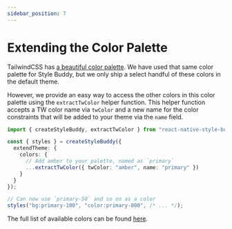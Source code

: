 ```yaml
---
sidebar_position: 7
---
```


# Extending the Color Palette

TailwindCSS has [a beautiful color palette](https://tailwindcss.com/docs/customizing-colors). We have used that same color palette for Style Buddy, but we only ship a select handful of these colors in the default theme.

However, we provide an easy way to access the other colors in this color palette using the `extractTwColor` helper function. This helper function accepts a TW color name via `twColor` and a new name for the color constraints that will be added to your theme via the `name` field.

```ts
import { createStyleBuddy, extractTwColor } from "react-native-style-buddy";

const { styles } = createStyleBuddy({
  extendTheme: {
    colors: {
      // Add amber to your palette, named as `primary`
      ...extractTwColor({ twColor: "amber", name: "primary" })
    }
  }
});

// Can now use `primary-50` and so on as a color
styles("bg:primary-100", "color:primary-800", /* ... */);
```

The full list of available colors can be found [here](https://github.com/FormidableLabs/react-native-style-buddy/blob/master/packages/core/src/handlers/twColors.ts).
